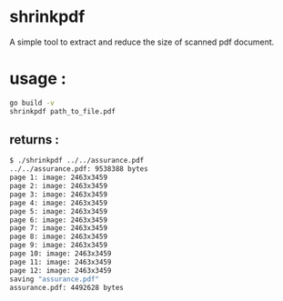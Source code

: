 # shrinkpdf

A simple tool to extract and reduce the size of scanned pdf document.

# usage :

```bash
go build -v
shrinkpdf path_to_file.pdf
```

## returns :

```bash
$ ./shrinkpdf ../../assurance.pdf 
../../assurance.pdf: 9538388 bytes
page 1: image: 2463x3459
page 2: image: 2463x3459
page 3: image: 2463x3459
page 4: image: 2463x3459
page 5: image: 2463x3459
page 6: image: 2463x3459
page 7: image: 2463x3459
page 8: image: 2463x3459
page 9: image: 2463x3459
page 10: image: 2463x3459
page 11: image: 2463x3459
page 12: image: 2463x3459
saving "assurance.pdf"
assurance.pdf: 4492628 bytes
```
